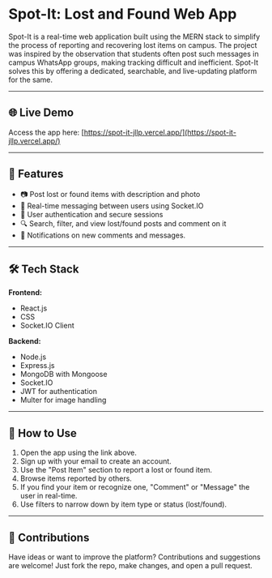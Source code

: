 # Spot-It: Lost and Found Web App

Spot-It is a real-time web application built using the MERN stack to simplify the process of reporting and recovering lost items on campus. The project was inspired by the observation that students often post such messages in campus WhatsApp groups, making tracking difficult and inefficient. Spot-It solves this by offering a dedicated, searchable, and live-updating platform for the same.

---

## 🌐 Live Demo

Access the app here: [https://spot-it-jllp.vercel.app/](https://spot-it-jllp.vercel.app/)

---

## 🚀 Features

- 📷 Post lost or found items with description and photo
- 💬 Real-time messaging between users using Socket.IO
- 👥 User authentication and secure sessions
- 🔍 Search, filter, and view lost/found posts and comment on it
- 🔔 Notifications on new comments and messages.


---

## 🛠️ Tech Stack

**Frontend:**  
- React.js
- CSS
- Socket.IO Client 

**Backend:**  
- Node.js  
- Express.js  
- MongoDB with Mongoose  
- Socket.IO  
- JWT for authentication  
- Multer for image handling

---

## 📄 How to Use

1. Open the app using the link above.
2. Sign up with your email to create an account.
3. Use the "Post Item" section to report a lost or found item.
4. Browse items reported by others.
5. If you find your item or recognize one, "Comment" or "Message" the user in real-time.
6. Use filters to narrow down by item type or status (lost/found).

---

## 🙌 Contributions

Have ideas or want to improve the platform? Contributions and suggestions are welcome! Just fork the repo, make changes, and open a pull request.


